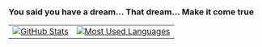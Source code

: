 ### You said you have a dream… That dream… Make it come true

<a href="https://github.com/natural-harmonia-gropius">
  <table>
    <tr>
      <td>
        <img
          src="https://github-readme-stats.vercel.app/api?username=natural-harmonia-gropius&hide_border=true&show_icons=true&icon_color=C4E673&title_color=80964B&bg_color=FFFFFF00"
          alt="GitHub Stats"
          align="center"
        />
      </td>
      <td>
        <img
          src="https://github-readme-stats.vercel.app/api/top-langs/?username=natural-harmonia-gropius&layout=compact&hide_border=true&title_color=80964B&bg_color=FFFFFF00"
          alt="Most Used Languages"
          align="center"
        />
      </td>
    </tr>
  </table>
</a>
